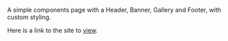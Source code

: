 A simple components page with a Header, Banner, Gallery and Footer, with custom styling.

Here is a link to the site to [view](https://makoeuro.github.io/components/).
